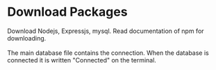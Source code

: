 # Download Packages
Download Nodejs, Expressjs, mysql. Read documentation of npm for downloading.<br><br/>
The main database file contains the connection. When the database is connected it is written "Connected" on the terminal. <br><br/>